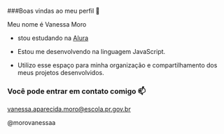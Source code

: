  ###Boas vindas ao meu perfil 👋
 
 Meu nome é Vanessa Moro
 
   - stou estudando na [Alura](https://www.alura.com.br)
   
   - Estou me desenvolvendo na linguagem JavaScript.
   
   - Utilizo esse espaço para minha organização e compartilhamento dos meus projetos desenvolvidos.

   ### Você pode entrar em contato comigo 📫 

   vanessa.aparecida.moro@escola.pr.gov.br

   @morovanessaa

   
